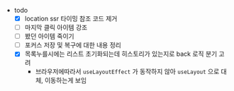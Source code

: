 - todo
  - [X] location ssr 타이밍 참조 코드 제거
  - [ ] 마지막 클릭 아이템 강조
  - [ ] 봤던 아이템 죽이기
  - [ ] 포커스 저장 및 복구에 대한 내용 정리
  - [X] 목록누를시에는 리스트 초기화되는데 히스토리가 있는지로 back 로직 분기 고려
    - 브라우저에따라서 `useLayoutEffect` 가 동작하지 않아 `useLayout` 으로 대체, 이동하는게 보임

